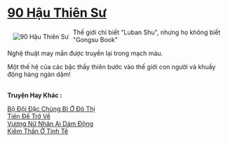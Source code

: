 <a href="https://truyenwiki.net/90-hau-thien-su.36634/" title="90 Hậu Thiên Sư"><h1>90 Hậu Thiên Sư</h1></a><div style="display:table"><img align="right" style="float: left; padding: 10px;" src="https://truyenwiki.net/a/img/str/src/36634.jpg" alt="90 Hậu Thiên Sư">Thế giới chỉ biết "Luban Shu", nhưng họ không biết "Gongsu Book"<p></p> Nghệ thuật may mắn được truyền lại trong mạch máu.<p></p> Một thế hệ của các bậc thầy thiên bước vào thế giới con người và khuấy động hàng ngàn dặm!</div><p><br><b>Truyện Hay Khác :</b></p><a href="https://truyenwiki.net/bo-doi-dac-chung-bi-o-do-thi.36757/" alt="Bộ Đội Đặc Chủng Bĩ Ở Đô Thị">Bộ Đội Đặc Chủng Bĩ Ở Đô Thị</a><br/><a href="https://github.com/nownovels/topcv/tree/master/truyenhay/36497" alt="Tiên Đế Trở Về">Tiên Đế Trở Về</a><br/><a href="https://github.com/nownovels/topcv/tree/master/truyenhay/35052" alt="Vương Nữ Nhân Ai Dám Động">Vương Nữ Nhân Ai Dám Động</a><br/><a href="https://github.com/nownovels/topcv/tree/master/truyenhay/36492" alt="Kiếm Thần Ở Tinh Tế">Kiếm Thần Ở Tinh Tế</a><br/>